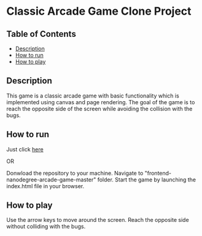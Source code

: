 # Classic Arcade Game Clone Project

## Table of Contents

- [Description](#description)
- [How to run](#how-to-run)
- [How to play](#how-to-play)

## Description

This game is a classic arcade game with basic functionality which is implemented using canvas and page rendering.
The goal of the game is to reach the opposite side of the screen while avoiding the collision with the bugs.

## How to run

Just click [here](https://nikita-tsyganov.github.io/simple-browser-arcade-game/)

OR

Donwload the repository to your machine.
Navigate to "frontend-nanodegree-arcade-game-master" folder.
Start the game by launching the index.html file in your browser.

## How to play

Use the arrow keys to move around the screen. Reach the opposite side without colliding with the bugs.
